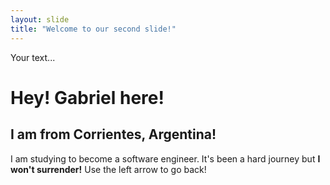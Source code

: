 ```yaml
---
layout: slide
title: "Welcome to our second slide!"
---
```

Your text... 
# Hey! Gabriel here!
## I am from Corrientes, Argentina!
I am studying to become a software engineer. It's been a hard journey but **I won't surrender!**
Use the left arrow to go back!
